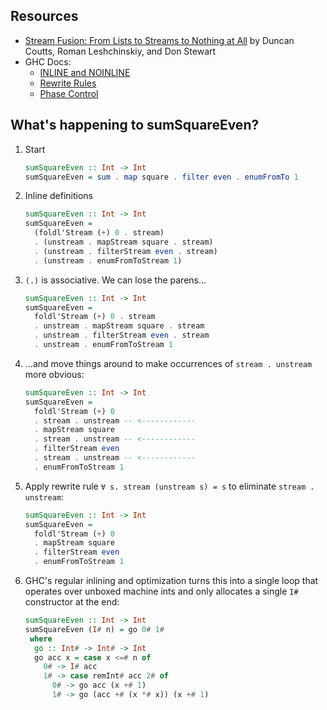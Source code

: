 ## Resources

* [Stream Fusion: From Lists to Streams to Nothing at All](http://citeseer.ist.psu.edu/viewdoc/summary?doi=10.1.1.104.7401) by Duncan Coutts, Roman Leshchinskiy, and Don Stewart
* GHC Docs:
    * [INLINE and NOINLINE](https://downloads.haskell.org/~ghc/latest/docs/html/users_guide/exts/pragmas.html#inline-and-noinline-pragmas)
    * [Rewrite Rules](https://downloads.haskell.org/~ghc/latest/docs/html/users_guide/exts/rewrite_rules.html#rewrite-rules)
    * [Phase Control](https://downloads.haskell.org/~ghc/latest/docs/html/users_guide/exts/pragmas.html#phase-control)

## What's happening to sumSquareEven?

1. Start

    ```haskell
    sumSquareEven :: Int -> Int
    sumSquareEven = sum . map square . filter even . enumFromTo 1
    ```

2. Inline definitions

    ```haskell
    sumSquareEven :: Int -> Int
    sumSquareEven =
      (foldl'Stream (+) 0 . stream)
      . (unstream . mapStream square . stream)
      . (unstream . filterStream even . stream)
      . (unstream . enumFromToStream 1)
    ```

3. `(.)` is associative. We can lose the parens...

    ```haskell
    sumSquareEven :: Int -> Int
    sumSquareEven =
      foldl'Stream (+) 0 . stream
      . unstream . mapStream square . stream
      . unstream . filterStream even . stream
      . unstream . enumFromToStream 1
    ```

4. ...and move things around to make occurrences of `stream . unstream` more obvious:

    ```haskell
    sumSquareEven :: Int -> Int
    sumSquareEven =
      foldl'Stream (+) 0
      . stream . unstream -- <------------
      . mapStream square
      . stream . unstream -- <------------
      . filterStream even
      . stream . unstream -- <------------
      . enumFromToStream 1
    ```

5. Apply rewrite rule `∀ s. stream (unstream s) = s` to eliminate `stream . unstream`:

    ```haskell
    sumSquareEven :: Int -> Int
    sumSquareEven =
      foldl'Stream (+) 0
      . mapStream square
      . filterStream even
      . enumFromToStream 1
    ```

5. GHC's regular inlining and optimization turns this into a single loop that operates over unboxed machine ints and only allocates a single `I#` constructor at the end:

    ```haskell
    sumSquareEven :: Int -> Int
    sumSquareEven (I# n) = go 0# 1#
     where
      go :: Int# -> Int# -> Int
      go acc x = case x <=# n of
        0# -> I# acc
        1# -> case remInt# acc 2# of
          0# -> go acc (x +# 1)
          1# -> go (acc +# (x *# x)) (x +# 1)
    ```

